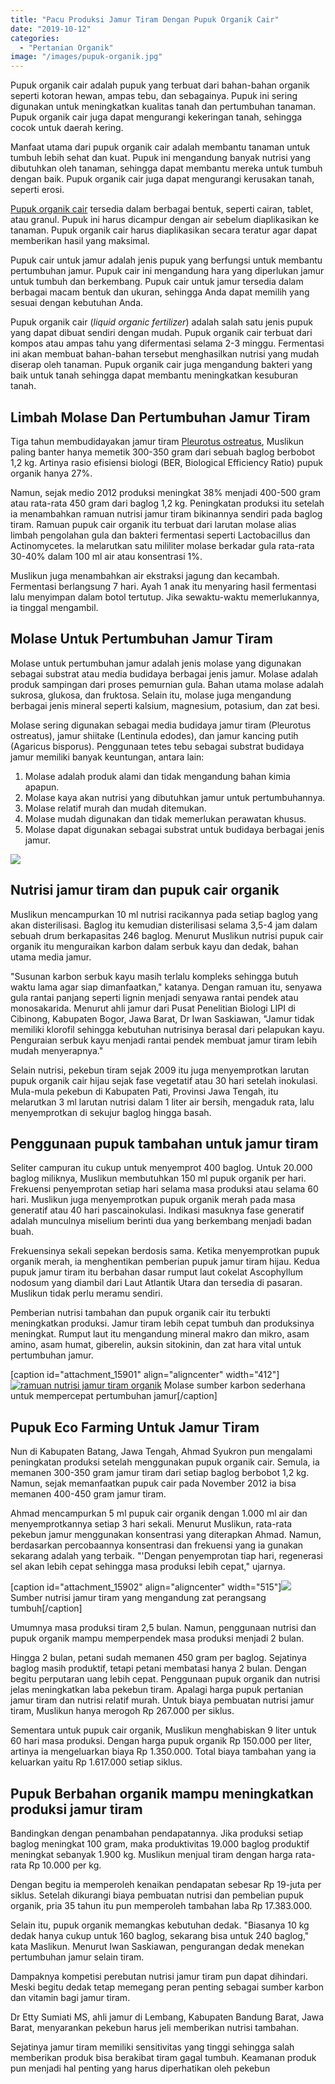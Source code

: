 ```yaml
---
title: "Pacu Produksi Jamur Tiram Dengan Pupuk Organik Cair"
date: "2019-10-12"
categories: 
  - "Pertanian Organik"
image: "/images/pupuk-organik.jpg"
---
```


Pupuk organik cair adalah pupuk yang terbuat dari bahan-bahan organik seperti kotoran hewan, ampas tebu, dan sebagainya. Pupuk ini sering digunakan untuk meningkatkan kualitas tanah dan pertumbuhan tanaman. Pupuk organik cair juga dapat mengurangi kekeringan tanah, sehingga cocok untuk daerah kering.

Manfaat utama dari pupuk organik cair adalah membantu tanaman untuk tumbuh lebih sehat dan kuat. Pupuk ini mengandung banyak nutrisi yang dibutuhkan oleh tanaman, sehingga dapat membantu mereka untuk tumbuh dengan baik. Pupuk organik cair juga dapat mengurangi kerusakan tanah, seperti erosi.

[Pupuk organik cair](http://localhost/mitra/pupuk-organik-cair.html) tersedia dalam berbagai bentuk, seperti cairan, tablet, atau granul. Pupuk ini harus dicampur dengan air sebelum diaplikasikan ke tanaman. Pupuk organik cair harus diaplikasikan secara teratur agar dapat memberikan hasil yang maksimal.

Pupuk cair untuk jamur adalah jenis pupuk yang berfungsi untuk membantu pertumbuhan jamur. Pupuk cair ini mengandung hara yang diperlukan jamur untuk tumbuh dan berkembang. Pupuk cair untuk jamur tersedia dalam berbagai macam bentuk dan ukuran, sehingga Anda dapat memilih yang sesuai dengan kebutuhan Anda.

Pupuk organik cair (_liquid organic fertilizer_) adalah salah satu jenis pupuk yang dapat dibuat sendiri dengan mudah. Pupuk organik cair terbuat dari kompos atau ampas tahu yang difermentasi selama 2-3 minggu. Fermentasi ini akan membuat bahan-bahan tersebut menghasilkan nutrisi yang mudah diserap oleh tanaman. Pupuk organik cair juga mengandung bakteri yang baik untuk tanah sehingga dapat membantu meningkatkan kesuburan tanah.

## Limbah Molase Dan Pertumbuhan Jamur Tiram

Tiga tahun membudidayakan jamur tiram [Pleurotus ostreatus](http://www.first-nature.com/fungi/pleurotus-ostreatus.php), Muslikun paling banter hanya memetik 300-350 gram dari sebuah baglog berbobot 1,2 kg. Artinya rasio efisiensi biologi (BER, Biological Efficiency Ratio) pupuk organik hanya 27%.

Namun, sejak medio 2012 produksi meningkat 38% menjadi 400-500 gram atau rata-rata 450 gram dari baglog 1,2 kg. Peningkatan produksi itu setelah ia menambahkan ramuan nutrisi jamur tiram bikinannya sendiri pada baglog tiram. Ramuan pupuk cair organik itu terbuat dari larutan molase alias limbah pengolahan gula dan bakteri fermentasi seperti Lactobacillus dan Actinomycetes. la melarutkan satu mililiter molase berkadar gula rata-rata 30-40% dalam 100 ml air atau konsentrasi 1%.

Muslikun juga menambahkan air ekstraksi jagung dan kecambah. Fermentasi berlangsung 7 hari. Ayah 1 anak itu menyaring hasil fermentasi lalu menyimpan dalam botol tertutup. Jika sewaktu-waktu memerlukannya, ia tinggal mengambil.

## Molase Untuk Pertumbuhan Jamur Tiram

Molase untuk pertumbuhan jamur adalah jenis molase yang digunakan sebagai substrat atau media budidaya berbagai jenis jamur. Molase adalah produk sampingan dari proses pemurnian gula. Bahan utama molase adalah sukrosa, glukosa, dan fruktosa. Selain itu, molase juga mengandung berbagai jenis mineral seperti kalsium, magnesium, potasium, dan zat besi.

Molase sering digunakan sebagai media budidaya jamur tiram (Pleurotus ostreatus), jamur shiitake (Lentinula edodes), dan jamur kancing putih (Agaricus bisporus). Penggunaan tetes tebu sebagai substrat budidaya jamur memiliki banyak keuntungan, antara lain:

1. Molase adalah produk alami dan tidak mengandung bahan kimia apapun.
2. Molase kaya akan nutrisi yang dibutuhkan jamur untuk pertumbuhannya.
3. Molase relatif murah dan mudah ditemukan.
4. Molase mudah digunakan dan tidak memerlukan perawatan khusus.
5. Molase dapat digunakan sebagai substrat untuk budidaya berbagai jenis jamur.

![](/images/tiram_526x480.jpg)

## Nutrisi jamur tiram dan pupuk cair organik

Muslikun mencampurkan 10 ml nutrisi racikannya pada setiap baglog yang akan disterilisasi. Baglog itu kemudian disterilisasi selama 3,5-4 jam dalam sebuah drum berkapasitas 246 baglog. Menurut Muslikun nutrisi pupuk cair organik itu menguraikan karbon dalam serbuk kayu dan dedak, bahan utama media jamur.

"Susunan karbon serbuk kayu masih terlalu kompleks sehingga butuh waktu lama agar siap dimanfaatkan," katanya. Dengan ramuan itu, senyawa gula rantai panjang seperti lignin menjadi senyawa rantai pendek atau monosakarida. Menurut ahli jamur dari Pusat Penelitian Biologi LIPI di Cibinong, Kabupaten Bogor, Jawa Barat, Dr Iwan Saskiawan, "Jamur tidak memiliki klorofil sehingga kebutuhan nutrisinya berasal dari pelapukan kayu. Penguraian serbuk kayu menjadi rantai pendek membuat jamur tiram lebih mudah menyerapnya."

Selain nutrisi, pekebun tiram sejak 2009 itu juga menyemprotkan larutan pupuk organik cair hijau sejak fase vegetatif atau 30 hari setelah inokulasi. Mula-mula pekebun di Kabupaten Pati, Provinsi Jawa Tengah, itu melarutkan 3 ml larutan nutrisi dalam 1 liter air bersih, mengaduk rata, lalu menyemprotkan di sekujur baglog hingga basah.

## Penggunaan pupuk tambahan untuk jamur tiram

Seliter campuran itu cukup untuk menyemprot 400 baglog. Untuk 20.000 baglog miliknya, Muslikun membutuhkan 150 ml pupuk organik per hari. Frekuensi penyemprotan setiap hari selama masa produksi atau selama 60 hari. Muslikun juga menyemprotkan pupuk organik merah pada masa generatif atau 40 hari pascainokulasi. Indikasi masuknya fase generatif adalah munculnya miselium berinti dua yang berkembang menjadi badan buah.

Frekuensinya sekali sepekan berdosis sama. Ketika menyemprotkan pupuk organik merah, ia menghentikan pemberian pupuk jamur tiram hijau. Kedua pupuk jamur tiram itu berbahan dasar rumput laut cokelat Ascophyllum nodosum yang diambil dari Laut Atlantik Utara dan tersedia di pasaran. Muslikun tidak perlu meramu sendiri.

Pemberian nutrisi tambahan dan pupuk organik cair itu terbukti meningkatkan produksi. Jamur tiram lebih cepat tumbuh dan produksinya meningkat. Rumput laut itu mengandung mineral makro dan mikro, asam amino, asam humat, giberelin, auksin sitokinin, dan zat hara vital untuk pertumbuhan jamur.

\[caption id="attachment\_15901" align="aligncenter" width="412"\][![ramuan nutrisi jamur tiram organik](/images/tiram_412x480.jpg)](http://localhost/mitra/wp-content/uploads/2019/10/tiram_412x480.jpg) Molase sumber karbon sederhana untuk mempercepat pertumbuhan jamur\[/caption\]

## Pupuk Eco Farming Untuk Jamur Tiram

Nun di Kabupaten Batang, Jawa Tengah, Ahmad Syukron pun mengalami peningkatan produksi setelah menggunakan pupuk organik cair. Semula, ia memanen 300-350 gram jamur tiram dari setiap baglog berbobot 1,2 kg. Namun, sejak memanfaatkan pupuk cair pada November 2012 ia bisa memanen 400-450 gram jamur tiram.

Ahmad mencampurkan 5 ml pupuk cair organik dengan 1.000 ml air dan menyemprotkannya setiap 3 hari sekali. Menurut Muslikun, rata-rata pekebun jamur menggunakan konsentrasi yang diterapkan Ahmad. Namun, berdasarkan percobaannya konsentrasi dan frekuensi yang ia gunakan sekarang adalah yang terbaik. "'Dengan penyemprotan tiap hari, regenerasi sel akan lebih cepat sehingga masa produksi lebih cepat," ujarnya.

\[caption id="attachment\_15902" align="aligncenter" width="515"\][![](/images/tiram_515x480.jpg)](http://localhost/mitra/wp-content/uploads/2019/10/tiram_515x480.jpg) Sumber nutrisi jamur tiram yang mengandung zat perangsang tumbuh\[/caption\]

Umumnya masa produksi tiram 2,5 bulan. Namun, penggunaan nutrisi dan pupuk organik mampu memperpendek masa produksi menjadi 2 bulan.

Hingga 2 bulan, petani sudah memanen 450 gram per baglog. Sejatinya baglog masih produktif, tetapi petani membatasi hanya 2 bulan. Dengan begitu perputaran uang lebih cepat. Penggunaan pupuk organik dan nutrisi jelas meningkatkan laba pekebun tiram. Apalagi harga pupuk pertanian jamur tiram dan nutrisi relatif murah. Untuk biaya pembuatan nutrisi jamur tiram, Muslikun hanya merogoh Rp 267.000 per siklus.

Sementara untuk pupuk cair organik, Muslikun menghabiskan 9 liter untuk 60 hari masa produksi. Dengan harga pupuk organik Rp 150.000 per liter, artinya ia mengeluarkan biaya Rp 1.350.000. Total biaya tambahan yang ia keluarkan yaitu Rp 1.617.000 setiap siklus.

## Pupuk Berbahan organik mampu meningkatkan produksi jamur tiram

Bandingkan dengan penambahan pendapatannya. Jika produksi setiap baglog meningkat 100 gram, maka produktivitas 19.000 baglog produktif meningkat sebanyak 1.900 kg. Muslikun menjual tiram dengan harga rata-rata Rp 10.000 per kg.

Dengan begitu ia memperoleh kenaikan pendapatan sebesar Rp 19-juta per siklus. Setelah dikurangi biaya pembuatan nutrisi dan pembelian pupuk organik, pria 35 tahun itu pun memperoleh tambahan laba Rp 17.383.000.

Selain itu, pupuk organik memangkas kebutuhan dedak. "Biasanya 10 kg dedak hanya cukup untuk 160 baglog, sekarang bisa untuk 240 baglog," kata Maslikun. Menurut Iwan Saskiawan, pengurangan dedak menekan pertumbuhan jamur selain tiram.

Dampaknya kompetisi perebutan nutrisi jamur tiram pun dapat dihindari. Meski begitu dedak tetap memegang peran penting sebagai sumber karbon dan vitamin bagi jamur tiram.

Dr Etty Sumiati MS, ahli jamur di Lembang, Kabupaten Bandung Barat, Jawa Barat, menyarankan pekebun harus jeli memberikan nutrisi tambahan.

Sejatinya jamur tiram memiliki sensitivitas yang tinggi sehingga salah memberikan produk bisa berakibat tiram gagal tumbuh. Keamanan produk pun menjadi hal penting yang harus diperhatikan oleh pekebun
